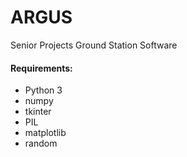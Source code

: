 # ARGUS
Senior Projects Ground Station Software <br />
#### Requirements:<br />
  - Python 3<br />
  - numpy<br />
  - tkinter<br />
  - PIL<br />
  - matplotlib<br />
  - random<br />
